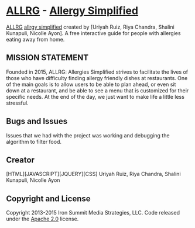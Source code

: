 # [ALLRG](http://uriyahr.github.io/ALLRG/) - [Allergy Simplified](http://uriyahr.github.io/ALLRG/)

[ALLRG](http://uriyahr.github.io/ALLRG/) [allrgy simplified](http://uriyahr.github.io/ALLRG/) created by [Uriyah Ruiz, Riya Chandra, Shalini Kunapuli, Nicolle Ayon]. A free interactive guide for people with allergies eating away from home.

## MISSION STATEMENT

Founded in 2015, ALLRG: Allergies Simplified strives to facilitate the lives of those who have difficulty finding allergy friendly dishes at restaurants. One of the main goals is to allow users to be able to plan ahead, or even sit down at a restaurant, and be able to see a menu that is customized for their specific needs. At the end of the day, we just want to make life a little less stressful.



## Bugs and Issues

Issues that we had with the project was working and debugging the algorithm to filter food. 

## Creator
[HTML][JAVASCRIPT][JQUERY][CSS]
Uriyah Ruiz, Riya Chandra, Shalini Kunapuli, Nicolle Ayon

## Copyright and License

Copyright 2013-2015 Iron Summit Media Strategies, LLC. Code released under the [Apache 2.0](https://github.com/IronSummitMedia/startbootstrap-grayscale/blob/gh-pages/LICENSE) license.